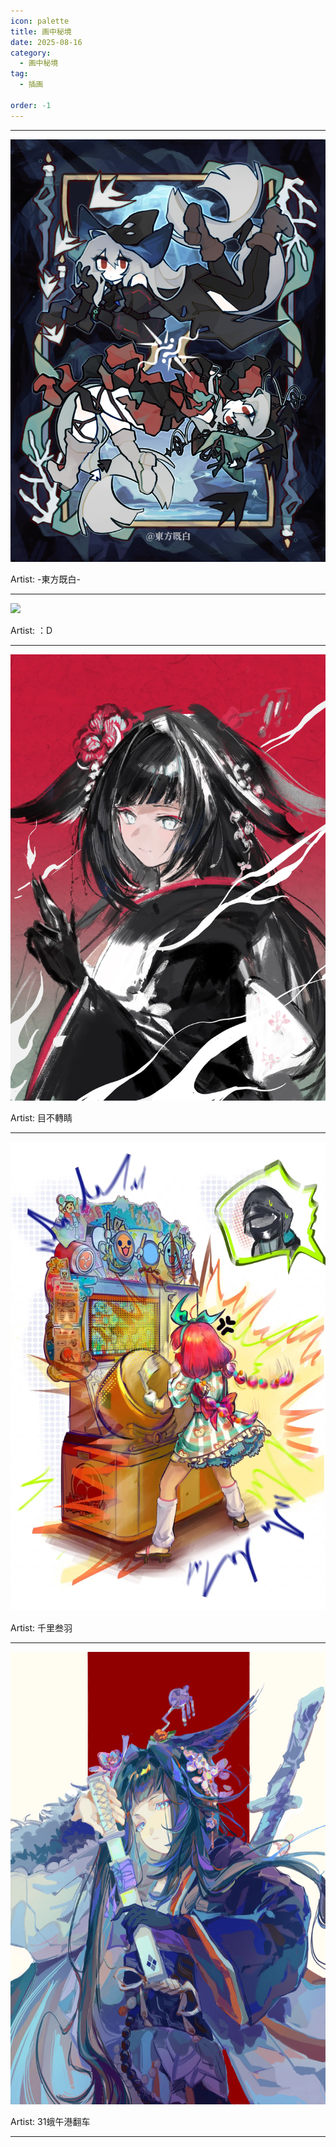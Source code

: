 ```yaml
---
icon: palette
title: 画中秘境
date: 2025-08-16
category:
  - 画中秘境
tag:
  - 插画

order: -1
---
```

<!-- more -->

---

![](./res/illustration/独立插（-東方既白-）.webp)

Artist: -東方既白-

---

![](./res/illustration/独立插（：D）.webp)

Artist: ：D

---

![](./res/illustration/独立插（目不轉睛）.webp)

Artist: 目不轉睛

---

![](./res/illustration/独立插（千里叁羽）.webp)

Artist: 千里叁羽

---

![](./res/illustration/封面（31蛾午港翻车）.webp)

Artist: 31蛾午港翻车

---

<FakeAds />